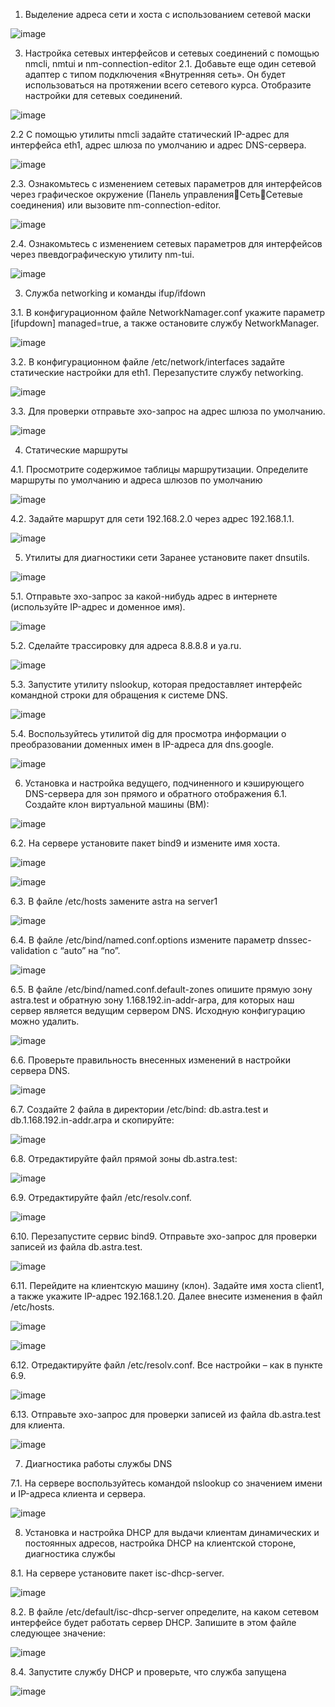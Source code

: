 1. Выделение адреса сети и хоста с использованием сетевой маски

  ![image](https://github.com/GlamorousCar/AOS-practices/assets/48102376/863164cb-f4f9-458d-b421-0aa4a7d6bd4a)



3. Настройка сетевых интерфейсов и сетевых соединений с помощью nmcli, nmtui и nm-connection-editor
2.1. Добавьте еще один сетевой адаптер с типом подключения «Внутренняя сеть». Он будет использоваться на протяжении всего сетевого курса. Отобразите настройки для сетевых соединений.
   
![image](https://github.com/GlamorousCar/AOS-practices/assets/48102376/3dff4655-ea5c-441f-98c3-bee92a337a75)

2.2 C помощью утилиты nmcli задайте статический IP-адрес для интерфейса eth1, адрес шлюза по умолчанию и адрес DNS-сервера.

![image](https://github.com/GlamorousCar/AOS-practices/assets/48102376/d3989a06-f28d-44e3-81a5-1bf7079cb1c4)

2.3. Ознакомьтесь с изменением сетевых параметров для интерфейсов через графическое окружение (Панель управленияСетьСетевые соединения) или вызовите nm-connection-editor.

![image](https://github.com/GlamorousCar/AOS-practices/assets/48102376/a5a2d59f-637f-445d-93e9-84a8ee21b050)

2.4. Ознакомьтесь с изменением сетевых параметров для интерфейсов через пвевдографическую утилиту nm-tui.

![image](https://github.com/GlamorousCar/AOS-practices/assets/48102376/0b9863ac-4267-4c92-9ec3-049717225ff4)

3. Служба networking и команды ifup/ifdown

3.1. В конфигурационном файле NetworkNamager.conf укажите параметр [ifupdown] managed=true, а также остановите службу NetworkManager.

![image](https://github.com/GlamorousCar/AOS-practices/assets/48102376/28539c49-32fe-4fd0-8729-7e088d84e202)

3.2. В конфигурационном файле /etc/network/interfaces задайте статические настройки для eth1. Перезапустите службу networking.

![image](https://github.com/GlamorousCar/AOS-practices/assets/48102376/2ed2a3a7-7183-4cd1-90d8-5e70696d2934)

3.3. Для проверки отправьте эхо-запрос на адрес шлюза по умолчанию.

![image](https://github.com/GlamorousCar/AOS-practices/assets/48102376/e953246e-1da4-477b-a547-bcd5ad152fa1)

4. Статические маршруты

4.1. Просмотрите содержимое таблицы маршрутизации. Определите маршруты по умолчанию и адреса шлюзов по умолчанию

![image](https://github.com/GlamorousCar/AOS-practices/assets/48102376/e6e11bd6-9db7-460d-96a5-76f85168bd53)

4.2. Задайте маршрут для сети 192.168.2.0 через адрес 192.168.1.1.

![image](https://github.com/GlamorousCar/AOS-practices/assets/48102376/20c23b5b-2d95-4839-9ac9-6239c606fdd9)


5. Утилиты для диагностики сети
Заранее установите пакет dnsutils.

![image](https://github.com/GlamorousCar/AOS-practices/assets/48102376/cf8d7107-7f22-4ce5-a0d0-06c06e7fb8c0)

5.1. Отправьте эхо-запрос за какой-нибудь адрес в интернете (используйте IP-адрес и доменное имя).

![image](https://github.com/GlamorousCar/AOS-practices/assets/48102376/38525fd4-f5ec-4188-9e73-73d4787a8586)

5.2. Сделайте трассировку для адреса 8.8.8.8 и ya.ru.

![image](https://github.com/GlamorousCar/AOS-practices/assets/48102376/cc768485-2469-4e64-b896-79061f4433ae)

5.3. Запустите утилиту nslookup, которая предоставляет интерфейс командной строки для обращения к системе DNS. 

![image](https://github.com/GlamorousCar/AOS-practices/assets/48102376/5a3bfd17-8514-45ca-aa0b-25e4a5b01a78)

5.4. Воспользуйтесь утилитой dig для просмотра информации о преобразовании доменных имен в IP-адреса для dns.google.

![image](https://github.com/GlamorousCar/AOS-practices/assets/48102376/677c5ce7-b1d1-41e0-8331-8987adc95ee7)

6. Установка и настройка ведущего, подчиненного и кэширующего DNS-сервера для зон прямого и обратного отображения
6.1. Создайте клон виртуальной машины (ВМ):

![image](https://github.com/GlamorousCar/AOS-practices/assets/48102376/5b4b06ed-b3c8-48bf-bf1f-042b28ad1ae7)

6.2. На сервере установите пакет bind9 и измените имя хоста.

![image](https://github.com/GlamorousCar/AOS-practices/assets/48102376/90ae3d1f-dc0d-4a92-a278-5f4f66ac89f7)

![image](https://github.com/GlamorousCar/AOS-practices/assets/48102376/af4dd600-a23f-4147-9081-f7505b981a2c)

6.3. В файле /etc/hosts замените astra на server1

![image](https://github.com/GlamorousCar/AOS-practices/assets/48102376/711d5f9b-628e-45bc-bebd-307cd01b0c84)

6.4. В файле /etc/bind/named.conf.options измените параметр dnssec-validation с “auto” на “no”. 

![image](https://github.com/GlamorousCar/AOS-practices/assets/48102376/0f87599c-04bd-4b0a-87a1-85d8467fe02b)

6.5. В файле /etc/bind/named.conf.default-zones опишите прямую зону astra.test и обратную зону 1.168.192.in-addr-arpa, для которых наш сервер является ведущим сервером DNS. Исходную конфигурацию можно удалить.

![image](https://github.com/GlamorousCar/AOS-practices/assets/48102376/2df2da4b-1bb3-4aa9-a443-7433c92e971e)

6.6. Проверьте правильность внесенных изменений в настройки сервера DNS.

![image](https://github.com/GlamorousCar/AOS-practices/assets/48102376/6c51af9e-8f1c-4339-af01-8483f5e6cee5)

6.7. Создайте 2 файла в директории /etc/bind: db.astra.test и db.1.168.192.in-addr.arpa и скопируйте:

![image](https://github.com/GlamorousCar/AOS-practices/assets/48102376/f7a8dc05-d1b7-4223-8b71-744adec5e300)

6.8. Отредактируйте файл прямой зоны db.astra.test:

![image](https://github.com/GlamorousCar/AOS-practices/assets/48102376/e6bf4487-0c09-4e95-8ebb-20335613be37)

6.9. Отредактируйте файл /etc/resolv.conf.

![image](https://github.com/GlamorousCar/AOS-practices/assets/48102376/548a661c-3b20-4e3d-b4df-f4eeb9e8ccb0)

6.10. Перезапустите сервис bind9. Отправьте эхо-запрос для проверки записей из файла db.astra.test.

![image](https://github.com/GlamorousCar/AOS-practices/assets/48102376/3f0d8a36-5321-4535-b836-4911e1eb90f9)

6.11. Перейдите на клиентскую машину (клон). Задайте имя хоста client1, а также укажите IP-адрес 192.168.1.20. Далее внесите изменения в файл /etc/hosts.

![image](https://github.com/GlamorousCar/AOS-practices/assets/48102376/a22ab1a1-1f5a-4c12-afd5-997aa86fa8ee)

![image](https://github.com/GlamorousCar/AOS-practices/assets/48102376/84cfa508-14be-42d2-b33e-f3da437f3cd9)

6.12. Отредактируйте файл /etc/resolv.conf. Все настройки – как в пункте 6.9.

![image](https://github.com/GlamorousCar/AOS-practices/assets/48102376/333bc2ca-9645-4669-b753-73f36bdab5e1)

6.13. Отправьте эхо-запрос для проверки записей из файла db.astra.test для клиента.

![image](https://github.com/GlamorousCar/AOS-practices/assets/48102376/2a368d6d-f5eb-434f-a170-a7087e6adabc)

7. Диагностика работы службы DNS

7.1. На сервере воспользуйтесь командой nslookup со значением имени и IP-адреса клиента и сервера.

   ![image](https://github.com/GlamorousCar/AOS-practices/assets/48102376/a4b13841-1fce-4fc4-8cde-e31d8a6bcfff)

8. Установка и настройка DHCP для выдачи клиентам динамических и постоянных адресов, настройка DHCP на клиентской стороне, диагностика службы

8.1. На сервере установите пакет isc-dhcp-server.

![image](https://github.com/GlamorousCar/AOS-practices/assets/48102376/62c8e74c-c2e6-43bc-b11e-6ecf8aacad68)

8.2. В файле /etc/default/isc-dhcp-server определите, на каком сетевом интерфейсе будет работать сервер DHCP. Запишите в этом файле следующее значение:

![image](https://github.com/GlamorousCar/AOS-practices/assets/48102376/be6af939-515c-4497-bd65-1616a1314716)

8.4. Запустите службу DHCP и проверьте, что служба запущена

![image](https://github.com/GlamorousCar/AOS-practices/assets/48102376/a2720c49-f1a2-40a7-b092-ca4d118852b1)

























